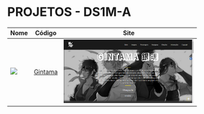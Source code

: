 # PROJETOS - DS1M-A

| Nome          | Código                        | Site                              |
| --------------| ------------------------------|-----------------------------------|
| [![](https://avatars.githubusercontent.com/u/58717553?v=4&s=50)](https://github.com/HasegawaTaizou)        |[Gintama](./caiopalermo/)      | [<img src="./caiopalermo/screenshot.PNG" width="300">](https://fernandoleonid.github.io/one-page-2022/ds1m-a/caiopalermo)